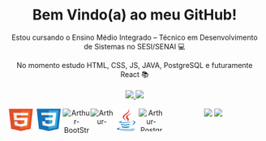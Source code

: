 <div align = "center">
<h1>Bem Vindo(a) ao meu GitHub!</h1>
<div align = "center">
<p>Estou cursando o Ensino Médio Integrado – Técnico em Desenvolvimento de Sistemas no SESI/SENAI 💻 </p>
No momento estudo HTML, CSS, JS, JAVA, PostgreSQL e futuramente React 📚
</div>
<br>
<div align="center">
<a href="https://github.com/ArthurMacielOliveira">
  <img height="165em" src="https://github-readme-stats.vercel.app/api?username=ArthurMacielOliveira&show_icons=true&theme=great-gatsby&include_all_commits=true&count_private=true"/>
  <img height="165em" src="https://github-readme-stats.vercel.app/api/top-langs/?username=ArthurMacielOliveira&layout=compact&langs_count=7&theme=tokyonight"/>

  <div style="display: inline_block" align="center"><br>
  <img align="left" alt="Arthur-HTML" height="45" width="55" src="https://raw.githubusercontent.com/devicons/devicon/master/icons/html5/html5-original.svg">
  <img align="left" alt="Arthur-CSS" height="45" width="55" src="https://raw.githubusercontent.com/devicons/devicon/master/icons/css3/css3-original.svg">
  <img align="left" alt="Arthur-BootStrap" height="50" width="55" src="https://cdn.jsdelivr.net/gh/devicons/devicon/icons/bootstrap/bootstrap-original.svg">
 <img align="left" alt="Arthur-Spring" height="35" width="45" src="https://cdn.discordapp.com/attachments/933196017048887377/976967659285536779/Sem_nome_80_60_px.png" />
  <img align="left" alt="Arthur-JAVA" height="45" width="50" src="https://raw.githubusercontent.com/devicons/devicon/master/icons/java/java-original.svg">
  <img align="left" alt="Arthur-PostgreSQL" height="45" width="50" src="https://cdn.jsdelivr.net/gh/devicons/devicon/icons/postgresql/postgresql-original.svg" />
</div>
  
<div align="center>
<a href = "mailto:oliveiraarthurmaciel@gmail.com"><img src="https://img.shields.io/badge/-Gmail-%23333?style=for-the-badge&logo=gmail&logoColor=white" target="_blank"></a>
<a href="https://www.linkedin.com/in/arthur-maciel-oliveira/" target="_blank"><img src="https://img.shields.io/badge/-LinkedIn-%230077B5?style=for-the-badge&logo=linkedin&logoColor=white" target="_blank"></a>
</div>

